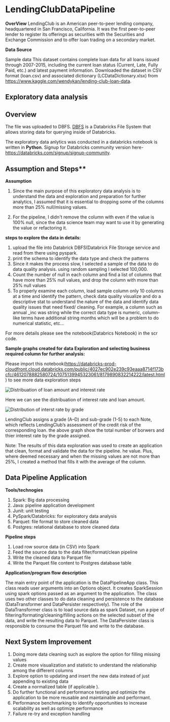 # LendingClubDataPipeline

**OverView**
LendingClub is an American peer-to-peer lending company, headquartered in San Francisco, California. It was the first peer-to-peer lender to register its offerings as securities with the Securities and Exchange Commission and to offer loan trading on a secondary market. 

**Data Source**

Sample data This dataset contains complete loan data for all loans issued through 2007-2015, including the current loan status (Current, Late, Fully Paid, etc.) and latest payment information.
 Downloaded the dataset in CSV format (loan.csv) and associated dictionary (LCDataDictionary.xlsx) from
https://www.kaggle.com/wendykan/lending-club-loan-data.

## Exploratory data analysis

## Overview
The file was uploaded to DBFS. [DBFS](https://docs.databricks.com/user-guide/dbfs-databricks-file-system.html) is a Databricks File System that allows storing data for querying inside of Databricks.

The exploratory data anlytics was conducted in a databricks notebook is written in **Python**. Signup for Databricks community version here-https://databricks.com/signup/signup-community.

## Assumption and Steps**
**Assumption**
1. Since the main purpose of this exploratory data analysis is to understand the data and exploration and preparation for further analytics, I assumed that it is essential to dropping some of the columns more than 25% null/missing values.

2. For the pipeline, I didn't remove the column with even if the value is 100% null,  since the data science team may want to use it by   generating the value or refactoring it. 

**steps to explore the data in details:**
1. upload the file into Databrick DBFS(Databrick File Storage service and read from there using pyspark.
2. print the schema to identify the data type and check the patterns
3. Since it makes the process slow, I selected a sample of the data to do data quality analysis. using random sampling I selected 100,000. 
4. Count the number of null in each column and find a list of columns that have more than 25% null values, and drop the column with more than 25% null values
5. To properly examine each column, load sample column only 10 columns at a time and identify the pattern, check data quality visualize and do a descriptive stat to understand the nature of the data and identify data quality issues that need fixed/ cleaning.   For example, a column such as annual _inc was string while the correct data type is numeric, column-like terms have additional string months which will be a problem to do numerical statistic, etc... 

For more details please see the notebook(Databrics Notebook) in the scr code.

**Sample graphs created for data Exploration and selecting business required column for further analysis:**

 Please import this notebook(https://databricks-prod-cloudfront.cloud.databricks.com/public/4027ec902e239c93eaaa8714f173bcfc/4612078882580724/1075139945323061/8179890832214222/latest.html) to see more data exploration steps
 
 ![Distribuation of loan amount and interest rate](/image/sample4.png)
 
 Here we can see the distribuation of interest rate and loan amount. 
 
 ![Distribution of interst rate by grade](/image/sample2.png)
 
 LendingClub assigns a grade (A–D) and sub-grade (1-5) to each Note, which reflects LendingClub’s assessment of the credit risk of the corresponding loan. the above graph show the total number of borwers and thier interest rate by the grade assigned. 
  

Note: The results of this data exploration was used to create an application that clean, format and validate the data for the pipeline. he value. Plus, where deemed necessary and when the missing values are not more than 25%, I created a method that fills it with the average of the column.

## Data Pipeline Application
**Tools/technogies** 

1. Spark: Big data processing 
2. Java: pipeline application development
3. Junit: unit testing 
4. PySpark/Databricks: for exploratory data analysis
5. Parquet: file format to store cleaned data
6. Postgres: relational database to store cleaned data

**Pipeline steps**

1. Load row source data (in CSV) into Spark
2. Feed the source data to the data filter/format/clean pipeline
3. Write the cleaned data to Parquet file
4. Write the Parquet file content to Postgres database table

**Application/program flow description**

The main entry point of the application is the DataPipelineApp class. This class reads user arguments into an Options object. It creates SparkSession using spark options passed as an argument to the application. The class uses two other classes to do data cleaning and persistence to the database (DataTransformer and DataPersister respectively). The role of the DataTransformer class is to load source data as spark Dataset, run a pipe of filtering/formating/cleaning/filling actions on the selected subset of the data, and write the resulting data to Parquet. The DataPersister class is responsible to consume the Parquet file and write to the database.

## Next System Improvement
1. Doing more data cleaning such as explore the option for filling missing values 
2. Create more visualization and statistic to understand the relationship among the different columns
3. Explore option to updating and insert the new data instead of just appending to existing data
4. Create a normalized table (if applicable ).
5. Do further functional and performance testing and optimize the application to be more reusable and maintainable and performant.
5. Performance benchmarking to identify opportunities to increase scalability as well as optimize performance 
6. Failure re-try and exception handling
 
